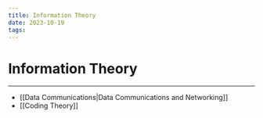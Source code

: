 ```yaml
---
title: Information Theory
date: 2023-10-19
tags:
---
```


# Information Theory

---

- [[Data Communications|Data Communications and Networking]]
- [[Coding Theory]]